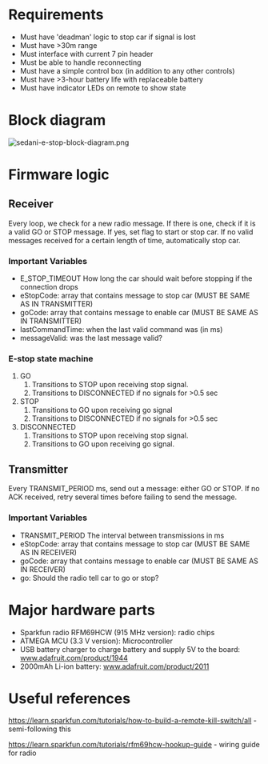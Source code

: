 # Requirements
 * Must have 'deadman' logic to stop car if signal is lost
 * Must have >30m range
 * Must interface with current 7 pin header
 * Must be able to handle reconnecting
 * Must have a simple control box (in addition to any other controls)
 * Must have >3-hour battery life with replaceable battery
 * Must have indicator LEDs on remote to show state
 
# Block diagram
![sedani-e-stop-block-diagram.png](/sedani-e-stop-block-diagram.png)

# Firmware logic

## Receiver
Every loop, we check for a new radio message. If there is one, check if it is a valid GO or STOP message. If yes, set flag to start or stop car. If no valid messages received for a certain length of time, automatically stop car.

### Important Variables
 * E_STOP_TIMEOUT How long the car should wait before stopping if the connection drops
 * eStopCode: array that contains message to stop car (MUST BE SAME AS IN TRANSMITTER)
 * goCode: array that contains message to enable car (MUST BE SAME AS IN TRANSMITTER)
 * lastCommandTime: when the last valid command was (in ms)
 * messageValid: was the last message valid?
 
### E-stop state machine
1. GO
    1. Transitions to STOP upon receiving stop signal.
    2. Transitions to DISCONNECTED if no signals for >0.5 sec
2. STOP
    1. Transitions to GO upon receiving go signal
    2. Transitions to DISCONNECTED if no signals for >0.5 sec
3. DISCONNECTED
    1. Transitions to STOP upon receiving stop signal.
    2. Transitions to GO upon receiving go signal.

## Transmitter
Every TRANSMIT_PERIOD ms, send out a message: either GO or STOP. If no ACK received, retry several times before failing to send the message.

### Important Variables
 * TRANSMIT_PERIOD The interval between transmissions in ms
 * eStopCode: array that contains message to stop car (MUST BE SAME AS IN RECEIVER)
 * goCode: array that contains message to enable car (MUST BE SAME AS IN RECEIVER)
 * go: Should the radio tell car to go or stop?

# Major hardware parts
 * Sparkfun radio RFM69HCW (915 MHz version): radio chips
 * ATMEGA MCU (3.3 V version): Microcontroller
 * USB battery charger to charge battery and supply 5V to the board: www.adafruit.com/product/1944
 * 2000mAh Li-ion battery: www.adafruit.com/product/2011

# Useful references
https://learn.sparkfun.com/tutorials/how-to-build-a-remote-kill-switch/all - semi-following this

https://learn.sparkfun.com/tutorials/rfm69hcw-hookup-guide - wiring guide for radio
